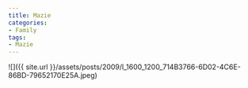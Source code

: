 ```yaml
---
title: Mazie
categories:
- Family
tags:
- Mazie
---
```


![]({{ site.url }}/assets/posts/2009/l_1600_1200_714B3766-6D02-4C6E-86BD-79652170E25A.jpeg)
